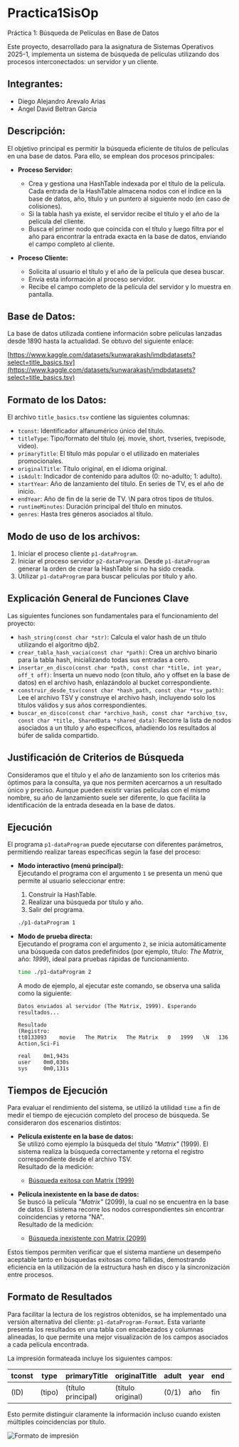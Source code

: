 # Practica1SisOp

Práctica 1: Búsqueda de Películas en Base de Datos

Este proyecto, desarrollado para la asignatura de Sistemas Operativos 2025-1, implementa un sistema de búsqueda de películas utilizando dos procesos interconectados: un servidor y un cliente.

## Integrantes:
- Diego Alejandro Arevalo Arias
- Angel David Beltran Garcia

## Descripción:

El objetivo principal es permitir la búsqueda eficiente de títulos de películas en una base de datos. Para ello, se emplean dos procesos principales:

- **Proceso Servidor:**
   - Crea y gestiona una HashTable indexada por el título de la película. Cada entrada de la HashTable almacena nodos con el índice en la base de datos, año, título y un puntero al siguiente nodo (en caso de colisiones).
   - Si la tabla hash ya existe, el servidor recibe el título y el año de la película del cliente.
   - Busca el primer nodo que coincida con el título y luego filtra por el año para encontrar la entrada exacta en la base de datos, enviando el campo completo al cliente.

- **Proceso Cliente:**
   - Solicita al usuario el título y el año de la película que desea buscar.
   - Envía esta información al proceso servidor.
   - Recibe el campo completo de la película del servidor y lo muestra en pantalla.

## Base de Datos:  

La base de datos utilizada contiene información sobre películas lanzadas desde 1890 hasta la actualidad. Se obtuvo del siguiente enlace:

[https://www.kaggle.com/datasets/kunwarakash/imdbdatasets?select=title_basics.tsv](https://www.kaggle.com/datasets/kunwarakash/imdbdatasets?select=title_basics.tsv)

## Formato de los Datos: 

El archivo `title_basics.tsv` contiene las siguientes columnas:
- `tconst`: Identificador alfanumérico único del título.
- `titleType`: Tipo/formato del título (ej. movie, short, tvseries, tvepisode, video).
- `primaryTitle`: El título más popular o el utilizado en materiales promocionales.
- `originalTitle`: Título original, en el idioma original.
- `isAdult`: Indicador de contenido para adultos (0: no-adulto; 1: adulto).
- `startYear`: Año de lanzamiento del título. En series de TV, es el año de inicio.
- `endYear`: Año de fin de la serie de TV. \N para otros tipos de títulos.
- `runtimeMinutes`: Duración principal del título en minutos.
- `genres`: Hasta tres géneros asociados al título.

## Modo de uso de los archivos:

1. Iniciar el proceso cliente `p1-dataProgram`.
2. Iniciar el proceso servidor `p2-dataProgram`. Desde `p1-dataProgram` generar la orden de crear la HashTable si no ha sido creada.
3. Utilizar `p1-dataProgram` para buscar películas por título y año.

## Explicación General de Funciones Clave

Las siguientes funciones son fundamentales para el funcionamiento del proyecto:

- `hash_string(const char *str)`: Calcula el valor hash de un título utilizando el algoritmo djb2.
- `crear_tabla_hash_vacia(const char *path)`: Crea un archivo binario para la tabla hash, inicializando todas sus entradas a cero.
- `insertar_en_disco(const char *path, const char *title, int year, off_t off)`: Inserta un nuevo nodo (con título, año y offset en la base de datos) en el archivo hash, enlazándolo al bucket correspondiente.
- `construir_desde_tsv(const char *hash_path, const char *tsv_path)`: Lee el archivo TSV y construye el archivo hash, incluyendo solo los títulos válidos y sus años correspondientes.
- `buscar_en_disco(const char *archivo_hash, const char *archivo_tsv, const char *title, SharedData *shared_data)`: Recorre la lista de nodos asociados a un título y año específicos, añadiendo los resultados al búfer de salida compartido.

## Justificación de Criterios de Búsqueda

Consideramos que el título y el año de lanzamiento son los criterios más óptimos para la consulta, ya que nos permiten acercarnos a un resultado único y preciso. Aunque pueden existir varias películas con el mismo nombre, su año de lanzamiento suele ser diferente, lo que facilita la identificación de la entrada deseada en la base de datos.

## Ejecución

El programa `p1-dataProgram` puede ejecutarse con diferentes parámetros, permitiendo realizar tareas específicas según la fase del proceso:

- **Modo interactivo (menú principal):**  
  Ejecutando el programa con el argumento `1` se presenta un menú que permite al usuario seleccionar entre:
  1. Construir la HashTable.
  2. Realizar una búsqueda por título y año.
  3. Salir del programa.

  ```bash
  ./p1-dataProgram 1
  ```

- **Modo de prueba directa:**  
  Ejecutando el programa con el argumento `2`, se inicia automáticamente una búsqueda con datos predefinidos (por ejemplo, título: *The Matrix*, año: *1999*), ideal para pruebas rápidas de funcionamiento.

  ```bash
  time ./p1-dataProgram 2
  ```

  A modo de ejemplo, al ejecutar este comando, se observa una salida como la siguiente:

  ```
  Datos enviados al servidor (The Matrix, 1999). Esperando resultados...

  Resultado
  (Registro:
  tt0133093    movie   The Matrix   The Matrix   0   1999   \N   136   Action,Sci-Fi

  real    0m1,943s
  user    0m0,030s
  sys     0m0,131s
  ```

## Tiempos de Ejecución

Para evaluar el rendimiento del sistema, se utilizó la utilidad `time` a fin de medir el tiempo de ejecución completo del proceso de búsqueda. Se consideraron dos escenarios distintos:

- **Película existente en la base de datos:**  
  Se utilizó como ejemplo la búsqueda del título *"Matrix"* (1999). El sistema realiza la búsqueda correctamente y retorna el registro correspondiente desde el archivo TSV.  
  Resultado de la medición:  
  - [Búsqueda exitosa con Matrix (1999)](https://github.com/user-attachments/assets/24e9459e-da6c-4662-b191-433863e83d97)

- **Película inexistente en la base de datos:**  
  Se buscó la película *"Matrix"* (2099), la cual no se encuentra en la base de datos. El sistema recorre los nodos correspondientes sin encontrar coincidencias y retorna "NA".  
  Resultado de la medición:  
  - [Búsqueda inexistente con Matrix (2099)](https://github.com/user-attachments/assets/5e2b9fe2-1c19-4cc9-939f-a88761046c7a)

Estos tiempos permiten verificar que el sistema mantiene un desempeño aceptable tanto en búsquedas exitosas como fallidas, demostrando eficiencia en la utilización de la estructura hash en disco y la sincronización entre procesos.

## Formato de Resultados

Para facilitar la lectura de los registros obtenidos, se ha implementado una versión alternativa del cliente: `p1-dataProgram-Format`. Esta variante presenta los resultados en una tabla con encabezados y columnas alineadas, lo que permite una mejor visualización de los campos asociados a cada película encontrada.

La impresión formateada incluye los siguientes campos:

| tconst     | type     | primaryTitle           | originalTitle           | adult  | year | end  | min | genres         |
|------------|----------|------------------------|-------------------------|--------|------|------|-----|----------------|
| (ID)       | (tipo)   | (título principal)     | (título original)       | (0/1)  | año  | fin  | dur | género(s)      |

Esto permite distinguir claramente la información incluso cuando existen múltiples coincidencias por título.

![Formato de impresión](https://github.com/user-attachments/assets/ceafe3da-1dad-48cd-8c51-dd5aa6bceab1)
